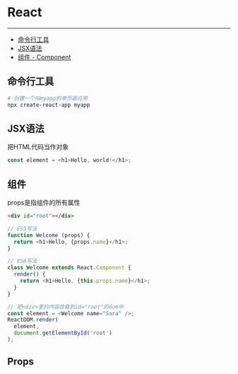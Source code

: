 # React

---

* [命令行工具](#命令行工具)
* [JSX语法](#jsx语法)
* [组件 - Component](#组件)

## 命令行工具

```bash
# 创建一个叫myapp的单页面应用
npx create-react-app myapp
```

## JSX语法

把HTML代码当作对象

```JavaScript
const element = <h1>Hello, world!</h1>;
```

## 组件

props是指组件的所有属性

```HTML
<div id="root"></div>
```

```JavaScript
// ES5写法
function Welcome (props) {
  return <h1>Hello, {props.name}</h1>;
}

// ES6写法
class Welcome extends React.Component {
  render() {
    return <h1>Hello, {this.props.name}</h1>;
  }
}

// 把<div>里的内容挂载到id="root"的dom中
const element = <Welcome name="Sara" />;
ReactDOM.render(
  element,
  document.getElementById('root')
);
```

## Props



